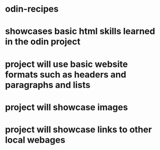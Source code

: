 # odin-recipes
# showcases basic html skills learned in the odin project 

# project will use basic website formats such as headers and paragraphs and lists
# project will showcase images
# project will showcase links to other local webages